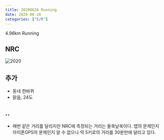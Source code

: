 ```yaml
---
title: 20200626 Running 
date: 2020-06-26
categories: ["E/R"]
---
```


4.96km Running 

## NRC

![2020](/img/20200626.jpg)

## 추가

*   동네 한바퀴
*   맑음, 24도

## ..

- 매번 같은 거리를 달리지만 NRC에 측정되는 거리는 들쑥날쑥이다. 앱의 문제인지 아이폰GPS의 문제인지 알 수 없으나 약 5키로의 거리를 30분만에 달리고 있다.
